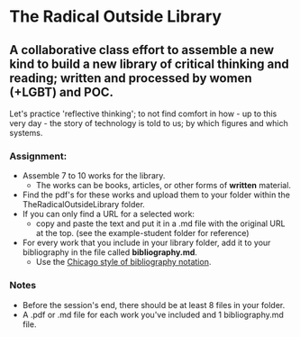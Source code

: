 # The Radical Outside Library

## A collaborative class effort to assemble a new kind to build a new library of critical thinking and reading; written and processed by women (+LGBT) and POC.

Let's practice 'reflective thinking'; to not find comfort in how - up to this very day - the story of technology is told to us; by which figures and which systems.

### Assignment:
- Assemble 7 to 10 works for the library.
  - The works can be books, articles, or other forms of **written** material.
- Find the pdf's for these works and upload them to your folder within the TheRadicalOutsideLibrary folder.
- If you can only find a URL for a selected work:
  - copy and paste the text and put it in a .md file with the original URL at the top. (see the example-student folder for reference)
- For every work that you include in your library folder, add it to your bibliography in the file called **bibliography.md**.
  - Use the [Chicago style of bibliography notation](http://www.chicagomanualofstyle.org/tools_citationguide/citation-guide-1.html).


### Notes
- Before the session's end, there should be at least 8 files in your folder.
- A .pdf or .md file for each work you've included and 1 bibliography.md file.



  
